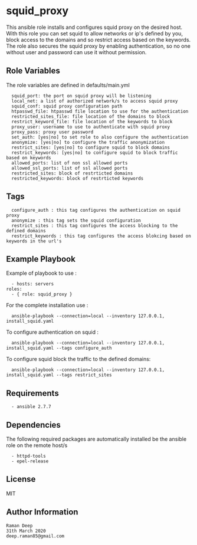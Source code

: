 squid_proxy
===========

This ansible role installs and configures squid proxy on the desired host. With this role you can set squid to allow networks or ip's defined by you, block access to the domains and so
restrict access based on the keywords.
The role also secures the squid proxy by enabling authentication, so no one without user and password can use it without permission. 


Role Variables
--------------

The role variables are defined in defaults/main.yml

      squid_port: the port on squid proxy will be listening
      local_net: a list of authorized network/s to access squid proxy
      squid_conf: squid proxy configuration path
      htpasswd_file: htpasswd file location to use for the authentication
      restricted_sites_file: file location of the domains to block
      restrict_keyword_file: file location of the keywords to block
      proxy_user: username to use to authenticate with squid proxy
      proxy_pass: proxy user password
      set_auth: [yes|no] to set role to also configure the authentication
      anonymize: [yes|no] to configure the traffic anonymization
      restrict_sites: [yes|no] to configure squid to block domains
      restrict_keywords: [yes|no] to configure squid to block traffic based on keywords
      allowed_ports: list of non ssl allowed ports 
      allowed_ssl_ports: list of ssl allowed ports 
      restricted_sites: block of restrticted domains
      restricted_keywords: block of restrticted keywords


Tags
-----

      configure_auth : this tag configures the authentication on squid proxy
      anonymize : this tag sets the squid configuration 
      restrict_sites : this tag configures the access blocking to the defined domains
      restrict_keywords : this tag configures the access blokcing based on keywords in the url's


Example Playbook
----------------

Example of playbook to use :

      - hosts: servers
	roles:
	  - { role: squid_proxy }

For the complete installation use  :

      ansible-playbook --connection=local --inventory 127.0.0.1, install_squid.yaml

To configure authentication on squid :

      ansible-playbook --connection=local --inventory 127.0.0.1, install_squid.yaml --tags configure_auth

To configure squid block the traffic to the defined domains:

      ansible-playbook --connection=local --inventory 127.0.0.1, install_squid.yaml --tags restrict_sites
    

Requirements
------------

      - ansible 2.7.7


Dependencies
------------

The following required packages are automatically installed be the ansible role on the remote host/s

      - httpd-tools
      - epel-release


License
-------

MIT

Author Information
------------------

	Raman Deep
	31th March 2020
	deep.raman85@gmail.com
